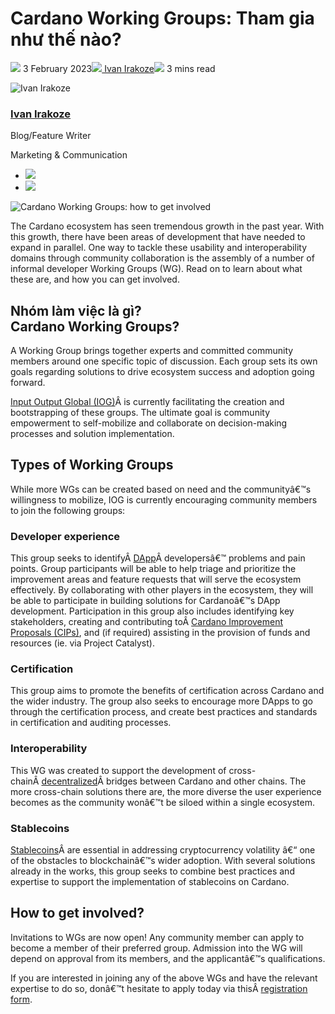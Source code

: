 # Cardano Working Groups: Tham gia như thế nào?

![](img/2023-02-03-cardano-working-groups-how-to-get-involved.002.png) 3 February 2023![](img/2023-02-03-cardano-working-groups-how-to-get-involved.002.png)[ Ivan Irakoze](/en/blog/authors/ivan-irakoze/page-1/)![](img/2023-02-03-cardano-working-groups-how-to-get-involved.003.png) 3 mins read

![Ivan Irakoze](img/2023-02-03-cardano-working-groups-how-to-get-involved.004.png)[](/en/blog/authors/ivan-irakoze/page-1/)

### [**Ivan Irakoze**](/en/blog/authors/ivan-irakoze/page-1/)

Blog/Feature Writer

Marketing &amp; Communication

- ![](img/2023-02-03-cardano-working-groups-how-to-get-involved.005.png)[](mailto:ivan.irakoze@iohk.io "Email")
- ![](img/2023-02-03-cardano-working-groups-how-to-get-involved.006.png)[](https://twitter.com/The_ADA_Poet "Twitter")

![Cardano Working Groups: how to get involved](img/2023-02-03-cardano-working-groups-how-to-get-involved.007.png)

The Cardano ecosystem has seen tremendous growth in the past year. With this growth, there have been areas of development that have needed to expand in parallel. One way to tackle these usability and interoperability domains through community collaboration is the assembly of a number of informal developer Working Groups (WG). Read on to learn about what these are, and how you can get involved.

## **Nhóm làm việc là gì?<br>Cardano Working Groups?**

A Working Group brings together experts and committed community members around one specific topic of discussion. Each group sets its own goals regarding solutions to drive ecosystem success and adoption going forward.

[Input Output Global (IOG)](https://iohk.io/en/about/)Â is currently facilitating the creation and bootstrapping of these groups. The ultimate goal is community empowerment to self-mobilize and collaborate on decision-making processes and solution implementation.

## **Types of Working Groups**

While more WGs can be created based on need and the communityâ€™s willingness to mobilize, IOG is currently encouraging community members to join the following groups:

### **Developer experience**

This group seeks to identifyÂ [DApp](https://www.essentialcardano.io/glossary/dapp)Â developersâ€™ problems and pain points. Group participants will be able to help triage and prioritize the improvement areas and feature requests that will serve the ecosystem effectively. By collaborating with other players in the ecosystem, they will be able to participate in building solutions for Cardanoâ€™s DApp development. Participation in this group also includes identifying key stakeholders, creating and contributing toÂ [Cardano Improvement Proposals (CIPs)](https://www.essentialcardano.io/faq/what-is-a-cip), and (if required) assisting in the provision of funds and resources (ie. via Project Catalyst).

### **Certification**

This group aims to promote the benefits of certification across Cardano and the wider industry. The group also seeks to encourage more DApps to go through the certification process, and create best practices and standards in certification and auditing processes.

### **Interoperability**

This WG was created to support the development of cross-chainÂ [decentralized](https://www.essentialcardano.io/infographic/decentralized-v-traditional-finance)Â bridges between Cardano and other chains. The more cross-chain solutions there are, the more diverse the user experience becomes as the community wonâ€™t be siloed within a single ecosystem.

### **Stablecoins**

[Stablecoins](https://www.essentialcardano.io/glossary/stablecoin)Â are essential in addressing cryptocurrency volatility â€“ one of the obstacles to blockchainâ€™s wider adoption. With several solutions already in the works, this group seeks to combine best practices and expertise to support the implementation of stablecoins on Cardano.

## **How to get involved?**

Invitations to WGs are now open! Any community member can apply to become a member of their preferred group. Admission into the WG will depend on approval from its members, and the applicantâ€™s qualifications.

If you are interested in joining any of the above WGs and have the relevant expertise to do so, donâ€™t hesitate to apply today via thisÂ [registration form](https://input-output.typeform.com/working-groups).
